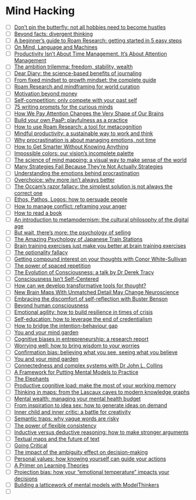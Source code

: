# Mind Hacking

- [ ] [Don’t pin the butterfly: not all hobbies need to become hustles](https://nesslabs.com/hobbies-versus-hustles)
- [ ] [Beyond facts: divergent thinking](https://nesslabs.com/divergent-thinking)
- [ ] [A beginner’s guide to Roam Research: getting started in 5 easy steps](https://nesslabs.com/roam-research-beginner-guide)
- [ ] [On Mind, Language and Machines](https://0x0f0f0f.github.io/posts/2020/02/on-mind-language-and-machines/)
- [ ] [Productivity Isn’t About Time Management. It’s About Attention Management](https://www.nytimes.com/2019/03/28/smarter-living/productivity-isnt-about-time-management-its-about-attention-management.html)
- [ ] [The ambition trilemma: freedom, stability, wealth](https://nesslabs.com/ambition-trilemma)
- [ ] [Dear Diary: the science-based benefits of journaling](https://nesslabs.com/dear-diary)
- [ ] [From fixed mindset to growth mindset: the complete guide](https://nesslabs.com/growth-mindset)
- [ ] [Roam Research and mindframing for world curation](https://nesslabs.com/mindframing-curation)
- [ ] [Motivation beyond money](https://nesslabs.com/motivation-beyond-money)
- [ ] [Self-competition: only compete with your past self](https://nesslabs.com/self-competition)
- [ ] [75 writing prompts for the curious minds](https://nesslabs.com/writing-prompts)
- [ ] [How We Pay Attention Changes the Very Shape of Our Brains](https://lithub.com/how-we-pay-attention-changes-the-very-shape-of-our-brains/)
- [ ] [Build your own PaaP: playfulness as a practice](https://nesslabs.com/playfulness-as-a-practice)
- [ ] [How to use Roam Research: a tool for metacognition](https://nesslabs.com/roam-research)
- [ ] [Mindful productivity: a sustainable way to work and think](https://nesslabs.com/mindful-productivity)
- [ ] [Why procrastination is about managing emotions, not time](https://www.bbc.com/worklife/article/20200121-why-procrastination-is-about-managing-emotions-not-time)
- [ ] [How to Get Smarter Without Knowing Anything](https://dev.to/taillogs/how-to-get-smarter-without-knowing-anything-34f6)
- [ ] [Impossible colors: our vision’s incomplete palette](https://nesslabs.com/impossible-colors)
- [ ] [The science of mind mapping: a visual way to make sense of the world](https://nesslabs.com/mind-mapping)
- [ ] [Many Strategies Fail Because They’re Not Actually Strategies](https://hbr.org/2017/11/many-strategies-fail-because-theyre-not-actually-strategies)
- [ ] [Understanding the emotions behind procrastination](https://nesslabs.com/dust-procrastination)
- [ ] [Overchoice: why more isn’t always better](https://nesslabs.com/overchoice)
- [ ] [The Occam’s razor fallacy: the simplest solution is not always the correct one](https://nesslabs.com/occams-razor)
- [ ] [Ethos, Pathos, Logos: how to persuade people](https://nesslabs.com/ethos-pathos-logos)
- [ ] [How to manage conflict: reframing your anger](https://nesslabs.com/manage-conflict)
- [ ] [How to read a book](https://nesslabs.com/how-to-read-a-book)
- [ ] [An introduction to metamodernism: the cultural philosophy of the digital age](https://nesslabs.com/metamodernism)
- [ ] [But wait, there’s more: the psychology of selling](https://nesslabs.com/but-wait-theres-more)
- [ ] [The Amazing Psychology of Japanese Train Stations](https://www.citylab.com/transportation/2018/05/the-amazing-psychology-of-japanese-train-stations/560822/)
- [ ] [Brain training exercises just make you better at brain training exercises](https://digest.bps.org.uk/2016/10/07/brain-training-exercises-just-make-you-better-at-brain-training-exercises/)
- [ ] [The optionality fallacy](https://nesslabs.com/optionality-fallacy)
- [ ] [Getting compound interest on your thoughts with Conor White-Sullivan](https://nesslabs.com/conor-white-sullivan-interview)
- [ ] [The power of spaced repetition](https://nesslabs.com/spaced-repetition)
- [ ] [The Evolution of Consciousness: a talk by Dr Derek Tracy](https://nesslabs.com/evolution-of-consciousness)
- [ ] [Consciousness Isn’t Self-Centered](http://nautil.us/issue/82/panpsychism/consciousness-isnt-self_centered)
- [ ] [How can we develop transformative tools for thought?](https://numinous.productions/ttft/)
- [ ] [New Brain Maps With Unmatched Detail May Change Neuroscience](https://www.quantamagazine.org/new-brain-maps-with-unmatched-detail-may-change-neuroscience-20180404/)
- [ ] [Embracing the discomfort of self-reflection with Buster Benson](https://nesslabs.com/buster-benson-interview)
- [ ] [Beyond human consciousness](https://nesslabs.com/beyond-human-consciousness)
- [ ] [Emotional agility: how to build resilience in times of crisis](https://nesslabs.com/emotional-agility)
- [ ] [Self-education: how to leverage the end of credentialism](https://nesslabs.com/self-education)
- [ ] [How to bridge the intention-behaviour gap](https://nesslabs.com/intention-behaviour-gap-2)
- [ ] [You and your mind garden](https://nesslabs.com/mind-garden)
- [ ] [Cognitive biases in entrepreneurship: a research report](https://nesslabs.com/cognitive-biases-entrepreneurship)
- [ ] [Worrying well: how to bring wisdom to your worries](https://nesslabs.com/worrying-well)
- [ ] [Confirmation bias: believing what you see, seeing what you believe](https://nesslabs.com/confirmation-bias)
- [ ] [You and your mind garden](https://nesslabs.com/mind-garden)
- [ ] [Connectedness and complex systems with Dr John L. Collins](https://nesslabs.com/john-collins-interview)
- [ ] [A Framework for Putting Mental Models to Practice](https://commoncog.com/blog/a-framework-for-putting-mental-models-to-practice/)
- [ ] [The Elephants](https://medium.com/things-ive-written/the-elephants-182870501589)
- [ ] [Productive cognitive load: make the most of your working memory](https://nesslabs.com/productive-cognitive-load)
- [ ] [Thinking in maps: from the Lascaux caves to modern knowledge graphs](https://nesslabs.com/thinking-in-maps)
- [ ] [Mental wealth: managing your mental health budget](https://nesslabs.com/mental-health-budget)
- [ ] [From inspiration to idea sex: how to generate ideas on demand](https://nesslabs.com/inspiration-to-idea-sex)
- [ ] [Inner child and inner critic: a battle for creativity](https://nesslabs.com/inner-child-and-inner-critic)
- [ ] [Semantic traps: why vague words are risky](https://nesslabs.com/semantic-traps)
- [ ] [The power of flexible consistency](https://nesslabs.com/flexible-consistency)
- [ ] [Inductive versus deductive reasoning: how to make stronger arguments](https://nesslabs.com/inductive-deductive-reasoning)
- [ ] [Textual maps and the future of text](https://nesslabs.com/textual-maps-and-the-future-of-text)
- [ ] [Going Critical](https://meltingasphalt.com/interactive/going-critical/)
- [ ] [The impact of the ambiguity effect on decision-making](https://nesslabs.com/ambiguity-effect)
- [ ] [Personal values: how knowing yourself can guide your actions](https://nesslabs.com/personal-values)
- [ ] [A Primer on Learning Theories](https://sites.google.com/uci.edu/shayan-doroudi/blog/learning-theories)
- [ ] [Projection bias: how your “emotional temperature” impacts your decisions](https://nesslabs.com/projection-bias)
- [ ] [Building a latticework of mental models with ModelThinkers](https://nesslabs.com/modelthinkers-featured-tool)
- [ ] []()
